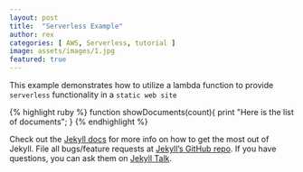 ```yaml
---
layout: post
title:  "Serverless Example"
author: rex
categories: [ AWS, Serverless, tutorial ]
image: assets/images/1.jpg
featured: true
---
```

This example demonstrates how to utilize a lambda function to provide `serverless` functionality in a `static web site`


{% highlight ruby %}
function showDocuments(count){
	print "Here is the list of documents";
}
{% endhighlight %}

Check out the [Jekyll docs][jekyll-docs] for more info on how to get the most out of Jekyll. File all bugs/feature requests at [Jekyll’s GitHub repo][jekyll-gh]. If you have questions, you can ask them on [Jekyll Talk][jekyll-talk].

[jekyll-docs]: http://jekyllrb.com/docs/home
[jekyll-gh]:   https://github.com/jekyll/jekyll
[jekyll-talk]: https://talk.jekyllrb.com/